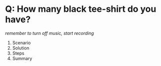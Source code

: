# Q: How many black tee-shirt do you have?

*remember to turn off music, start recording*

1. Scenario
2. Solution
3. Steps
4. Summary

